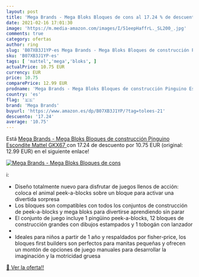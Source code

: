 ```yaml
---
layout: post
title: 'Mega Brands - Mega Bloks Bloques de cons al 17.24 % de descuento'
date: 2021-02-16 17:01:30
image: 'https://m.media-amazon.com/images/I/51eepHaffrL._SL200_.jpg'
comments: true
category: ofertas
author: ring
slug: 'B07XB3J1YP-es Mega Brands - Mega Bloks Bloques de construcción Pinguino...'
sku: 'B07XB3J1YP-es'
tags: [ 'mattel','mega','bloks', ]
actualPrice: 10.75 EUR
currency: EUR
price: 10.75
comparePrice: 12.99 EUR
prodname: 'Mega Brands - Mega Bloks Bloques de construcción Pinguino Escondite  Mattel GKX67 '
country: 'es'
flag: '🇪🇸'
brand: 'Mega Brands'
buyurl: 'https://www.amazon.es/dp/B07XB3J1YP/?tag=tolees-21'
descuento: '17.24'
average: '10.75'
---
```


Está [Mega Brands - Mega Bloks Bloques de construcción Pinguino Escondite  Mattel GKX67 ](https://www.amazon.es/dp/B07XB3J1YP/?tag=tolees-21) con 17.24 de descuento por 10.75 EUR (original: 12.99 EUR) en el siguiente enlace!

[![Mega Brands - Mega Bloks Bloques de cons](https://m.media-amazon.com/images/I/51eepHaffrL._SL200_.jpg)](https://www.amazon.es/dp/B07XB3J1YP/?tag=tolees-21)

ℹ️:

- Diseño totalmente nuevo para disfrutar de juegos llenos de acción: coloca el animal peek-a-blocks sobre un bloque para activar una divertida sorpresa
- Los bloques son compatibles con todos los conjuntos de construcción de peek-a-blocks y mega bloks para divertirse aprendiendo sin parar
- El conjunto de juego incluye 1 pingüino peek-a-blocks, 12 bloques de construcción grandes con dibujos estampados y 1 tobogán con lanzador
- ​​
- Ideales para niños a partir de 1 año y respaldados por fisher-price, los bloques first builders son perfectos para manitas pequeñas y ofrecen un montón de opciones de juego manuales para desarrollar la imaginación y la motricidad gruesa

[🛒 Ver la oferta!!](https://www.amazon.es/dp/B07XB3J1YP/?tag=tolees-21)
